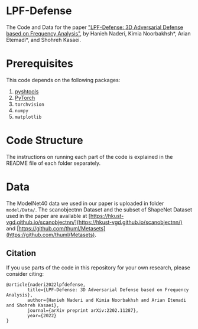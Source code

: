 # LPF-Defense

The Code and Data for the paper ["LPF-Defense: 3D Adversarial Defense
based on Frequency Analysis"](https://journals.plos.org/plosone/article?id=10.1371/journal.pone.0271388), by Hanieh Naderi, Kimia Noorbakhsh*, Arian Etemadi*, and Shohreh Kasaei.

# Prerequisites
This code depends on the following packages:

 1. [pyshtools](https://shtools.github.io/SHTOOLS/using-with-python.html)
 2. [PyTorch](https://pytorch.org/)
 3. `torchvision`
 4. `numpy`
 5. `matplotlib`

# Code Structure
The instructions on running each part of the code is explained in the README file of each folder separately. 

# Data
The ModelNet40 data we used in our paper is uploaded in folder `model/Data/`. The scanobjectnn Dataset and the subset of ShapeNet Dataset used in the paper are available at [https://hkust-vgd.github.io/scanobjectnn/](https://hkust-vgd.github.io/scanobjectnn/) and [https://github.com/thuml/Metasets](https://github.com/thuml/Metasets).

## Citation
If you use parts of the code in this repository for your own research, please consider citing:

```
@article{naderi2022lpfdefense,
        title={LPF-Defense: 3D Adversarial Defense based on Frequency Analysis}, 
        author={Hanieh Naderi and Kimia Noorbakhsh and Arian Etemadi and Shohreh Kasaei},
        journal={arXiv preprint arXiv:2202.11287},
        year={2022}
}
```
